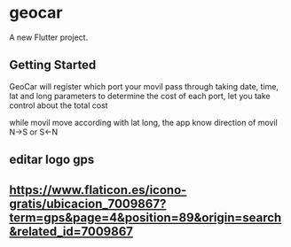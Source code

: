 # geocar

A new Flutter project.

## Getting Started

GeoCar will register which port your movil pass through
taking date, time, lat and long parameters to determine the cost of each port, let you take control about the total cost

while movil move according with lat long, the app know direction of movil N->S or S<-N

## editar logo gps
## https://www.flaticon.es/icono-gratis/ubicacion_7009867?term=gps&page=4&position=89&origin=search&related_id=7009867
